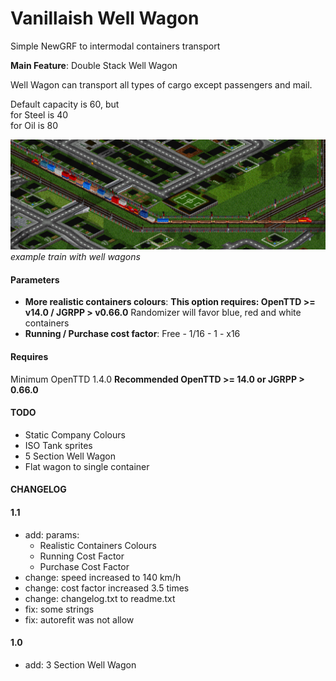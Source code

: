 # Vanillaish Well Wagon

Simple NewGRF to intermodal containers transport

**Main Feature**: Double Stack Well Wagon

Well Wagon can transport all types of cargo except passengers and mail.

Default capacity is 60, but \
for Steel is 40 \
for Oil is 80

<img src="example.png"> \
*example train with well wagons*

#### Parameters

- **More realistic containers colours**: **This option requires: OpenTTD >= v14.0 / JGRPP > v0.66.0** Randomizer will favor blue, red and white containers
- **Running / Purchase cost factor**: Free - 1/16 - 1 - x16 

#### Requires

Minimum OpenTTD 1.4.0
**Recommended OpenTTD >= 14.0 or JGRPP > 0.66.0**

#### TODO

- Static Company Colours
- ISO Tank sprites
- 5 Section Well Wagon
- Flat wagon to single container

#### CHANGELOG
#### 1.1
- add: params:
  - Realistic Containers Colours
  - Running Cost Factor
  - Purchase Cost Factor
- change: speed increased to 140 km/h
- change: cost factor increased 3.5 times
- change: changelog.txt to readme.txt
- fix: some strings
- fix: autorefit was not allow

#### 1.0

- add: 3 Section Well Wagon